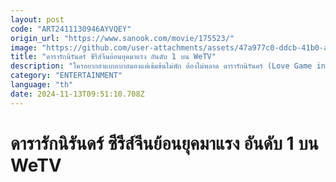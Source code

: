 ```yaml
---
layout: post
code: "ART2411130946AYVQEY"
origin_url: "https://www.sanook.com/movie/175523/"
image: "https://github.com/user-attachments/assets/47a977c0-ddcb-41b0-a5be-f85bf2e5173b"
title: "ดารารักนิรันดร์ ซีรีส์จีนย้อนยุคมาแรง อันดับ 1 บน WeTV"
description: "ใครอยากฮาแบบเบาสมองแต่เข้มข้นไม่พัก ต้องไม่พลาด ดารารักนิรันดร์ (Love Game in Eastern Fantasy) ซีรีส์จีนเรื่องล่าสุดจาก WeTV กระแสแรงสุดขีดทั้งในไทยและจีน ขึ้นสู่อันดับ 1 ความนิยมบน WeTV แล้ว"
category: "ENTERTAINMENT"
language: "th"
date: 2024-11-13T09:51:10.708Z
---
```


# ดารารักนิรันดร์ ซีรีส์จีนย้อนยุคมาแรง อันดับ 1 บน WeTV